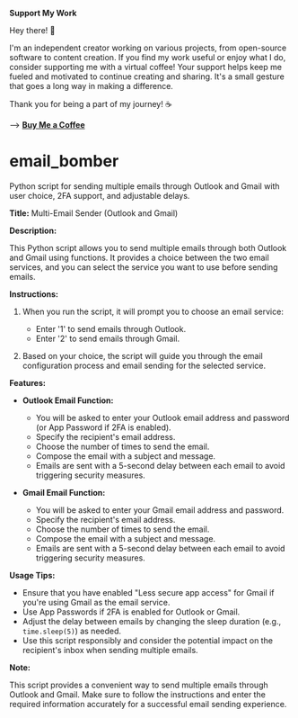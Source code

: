 **Support My Work**

Hey there! 👋

I'm an independent creator working on various projects, from open-source software to content creation. If you find my work useful or enjoy what I do, consider supporting me with a virtual coffee!
Your support helps keep me fueled and motivated to continue creating and sharing. It's a small gesture that goes a long way in making a difference.

Thank you for being a part of my journey! ☕

--> []([https://github.com](https://www.buymeacoffee.com/apophis04))
[**Buy Me a Coffee**](https://www.buymeacoffee.com/apophis04)


# email_bomber
Python script for sending multiple emails through Outlook and Gmail with user choice, 2FA support, and adjustable delays.

**Title:** Multi-Email Sender (Outlook and Gmail)

**Description:**

This Python script allows you to send multiple emails through both Outlook and Gmail using functions. It provides a choice between the two email services, and you can select the service you want to use before sending emails.

**Instructions:**

1. When you run the script, it will prompt you to choose an email service:
   - Enter '1' to send emails through Outlook.
   - Enter '2' to send emails through Gmail.

2. Based on your choice, the script will guide you through the email configuration process and email sending for the selected service.

**Features:**

- **Outlook Email Function:**
  - You will be asked to enter your Outlook email address and password (or App Password if 2FA is enabled).
  - Specify the recipient's email address.
  - Choose the number of times to send the email.
  - Compose the email with a subject and message.
  - Emails are sent with a 5-second delay between each email to avoid triggering security measures.

- **Gmail Email Function:**
  - You will be asked to enter your Gmail email address and password.
  - Specify the recipient's email address.
  - Choose the number of times to send the email.
  - Compose the email with a subject and message.
  - Emails are sent with a 5-second delay between each email to avoid triggering security measures.

**Usage Tips:**

- Ensure that you have enabled "Less secure app access" for Gmail if you're using Gmail as the email service.
- Use App Passwords if 2FA is enabled for Outlook or Gmail.
- Adjust the delay between emails by changing the sleep duration (e.g., `time.sleep(5)`) as needed.
- Use this script responsibly and consider the potential impact on the recipient's inbox when sending multiple emails.

**Note:**

This script provides a convenient way to send multiple emails through Outlook and Gmail. Make sure to follow the instructions and enter the required information accurately for a successful email sending experience.
